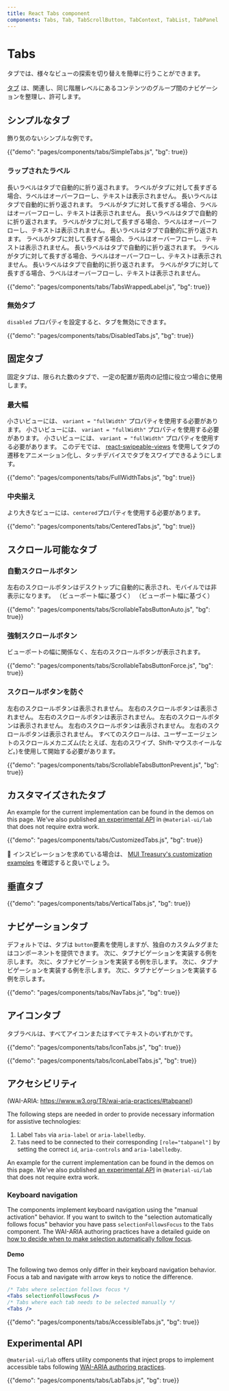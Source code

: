 ```yaml
---
title: React Tabs component
components: Tabs, Tab, TabScrollButton, TabContext, TabList, TabPanel
---
```


# Tabs

<p class="description">タブでは、様々なビューの探索を切り替えを簡単に行うことができます。</p>

[タブ](https://material.io/design/components/tabs.html) は、関連し、同じ階層レベルにあるコンテンツのグループ間のナビゲーションを整理し、許可します。

## シンプルなタブ

飾り気のないシンプルな例です。

{{"demo": "pages/components/tabs/SimpleTabs.js", "bg": true}}

### ラップされたラベル

長いラベルはタブで自動的に折り返されます。 ラベルがタブに対して長すぎる場合、ラベルはオーバーフローし、テキストは表示されません。 長いラベルはタブで自動的に折り返されます。 ラベルがタブに対して長すぎる場合、ラベルはオーバーフローし、テキストは表示されません。 長いラベルはタブで自動的に折り返されます。 ラベルがタブに対して長すぎる場合、ラベルはオーバーフローし、テキストは表示されません。 長いラベルはタブで自動的に折り返されます。 ラベルがタブに対して長すぎる場合、ラベルはオーバーフローし、テキストは表示されません。 長いラベルはタブで自動的に折り返されます。 ラベルがタブに対して長すぎる場合、ラベルはオーバーフローし、テキストは表示されません。 長いラベルはタブで自動的に折り返されます。 ラベルがタブに対して長すぎる場合、ラベルはオーバーフローし、テキストは表示されません。

{{"demo": "pages/components/tabs/TabsWrappedLabel.js", "bg": true}}

### 無効タブ

`disabled` プロパティを設定すると、タブを無効にできます。

{{"demo": "pages/components/tabs/DisabledTabs.js", "bg": true}}

## 固定タブ

固定タブは、限られた数のタブで、一定の配置が筋肉の記憶に役立つ場合に使用します。

### 最大幅

小さいビューには、 `variant = "fullWidth"` プロパティを使用する必要があります。 小さいビューには、 `variant = "fullWidth"` プロパティを使用する必要があります。 小さいビューには、 `variant = "fullWidth"` プロパティを使用する必要があります。 このデモでは、 [react-swipeable-views](https://github.com/oliviertassinari/react-swipeable-views) を使用してタブの遷移をアニメーション化し、タッチデバイスでタブをスワイプできるようにします。

{{"demo": "pages/components/tabs/FullWidthTabs.js", "bg": true}}

### 中央揃え

より大きなビューには、`centered`プロパティを使用する必要があります。

{{"demo": "pages/components/tabs/CenteredTabs.js", "bg": true}}

## スクロール可能なタブ

### 自動スクロールボタン

左右のスクロールボタンはデスクトップに自動的に表示され、モバイルでは非表示になります。 （ビューポート幅に基づく） （ビューポート幅に基づく）

{{"demo": "pages/components/tabs/ScrollableTabsButtonAuto.js", "bg": true}}

### 強制スクロールボタン

ビューポートの幅に関係なく、左右のスクロールボタンが表示されます。

{{"demo": "pages/components/tabs/ScrollableTabsButtonForce.js", "bg": true}}

### スクロールボタンを防ぐ

左右のスクロールボタンは表示されません。 左右のスクロールボタンは表示されません。 左右のスクロールボタンは表示されません。 左右のスクロールボタンは表示されません。 左右のスクロールボタンは表示されません。 左右のスクロールボタンは表示されません。 すべてのスクロールは、ユーザーエージェントのスクロールメカニズム(たとえば、左右のスワイプ、Shift-マウスホイールなど。)を使用して開始する必要があります。

{{"demo": "pages/components/tabs/ScrollableTabsButtonPrevent.js", "bg": true}}

## カスタマイズされたタブ

An example for the current implementation can be found in the demos on this page. We've also published [an experimental API](#experimental-api) in `@material-ui/lab` that does not require extra work.

{{"demo": "pages/components/tabs/CustomizedTabs.js", "bg": true}}

🎨 インスピレーションを求めている場合は、 [MUI Treasury's customization examples](https://mui-treasury.com/styles/tabs/) を確認すると良いでしょう。

## 垂直タブ

{{"demo": "pages/components/tabs/VerticalTabs.js", "bg": true}}

## ナビゲーションタブ

デフォルトでは、タブは `button`要素を使用しますが、独自のカスタムタグまたはコンポーネントを提供できます。 次に、タブナビゲーションを実装する例を示します。 次に、タブナビゲーションを実装する例を示します。 次に、タブナビゲーションを実装する例を示します。 次に、タブナビゲーションを実装する例を示します。

{{"demo": "pages/components/tabs/NavTabs.js", "bg": true}}

## アイコンタブ

タブラベルは、すべてアイコンまたはすべてテキストのいずれかです。

{{"demo": "pages/components/tabs/IconTabs.js", "bg": true}}

{{"demo": "pages/components/tabs/IconLabelTabs.js", "bg": true}}

## アクセシビリティ

(WAI-ARIA: https://www.w3.org/TR/wai-aria-practices/#tabpanel)

The following steps are needed in order to provide necessary information for assistive technologies:

1. Label `Tabs` via `aria-label` or `aria-labelledby`.
2. `Tab`s need to be connected to their corresponding `[role="tabpanel"]` by setting the correct `id`, `aria-controls` and `aria-labelledby`.

An example for the current implementation can be found in the demos on this page. We've also published [an experimental API](#experimental-api) in `@material-ui/lab` that does not require extra work.

### Keyboard navigation

The components implement keyboard navigation using the "manual activation" behavior. If you want to switch to the "selection automatically follows focus" behavior you have pass `selectionFollowsFocus` to the `Tabs` component. The WAI-ARIA authoring practices have a detailed guide on [how to decide when to make selection automatically follow focus](https://www.w3.org/TR/wai-aria-practices/#kbd_selection_follows_focus).

#### Demo

The following two demos only differ in their keyboard navigation behavior. Focus a tab and navigate with arrow keys to notice the difference.

```jsx
/* Tabs where selection follows focus */
<Tabs selectionFollowsFocus />
/* Tabs where each tab needs to be selected manually */
<Tabs />
```

{{"demo": "pages/components/tabs/AccessibleTabs.js", "bg": true}}

## Experimental API

`@material-ui/lab` offers utility components that inject props to implement accessible tabs following [WAI-ARIA authoring practices](https://www.w3.org/TR/wai-aria-practices/#tabpanel).

{{"demo": "pages/components/tabs/LabTabs.js", "bg": true}}